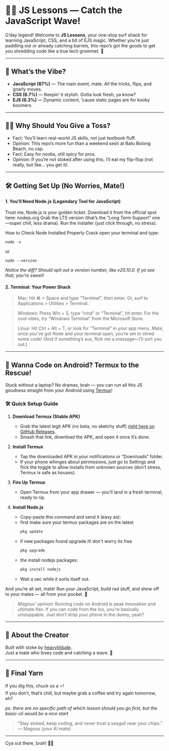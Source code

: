 # 🏄‍♂️ JS Lessons — Catch the JavaScript Wave!

G’day legend! Welcome to **JS Lessons**, your one-stop surf shack for learning JavaScript, CSS, and a bit of EJS magic. Whether you’re just paddling out or already catching barrels, this repo’s got the goods to get you shredding code like a true tech grommet. 🌊

---

## 🚀 What’s the Vibe?

- **JavaScript (87%)** — The main event, mate. All the tricks, flips, and gnarly moves.
- **CSS (6.7%)** — Keepin’ it stylish. Gotta look fresh, ya know?
- **EJS (6.3%)** — Dynamic content, ’cause static pages are for kooky boomers.

---

## 🏄‍♂️ Why Should You Give a Toss?

- Fact: You’ll learn real-world JS skills, not just textbook fluff.
- Opinion: This repo’s more fun than a weekend sesh at Batu Bolong Beach, no cap.
- Fact: Easy for noobs, still spicy for pros.
- Opinion: If you’re not stoked after using this, I’ll eat my flip-flop (not really, but like... you get it).

---

## 🛠️ Getting Set Up (No Worries, Mate!)

#### 1. You’ll Need Node.js (Legendary Tool for JavaScript)
Trust me, Node.js is your golden ticket.
Download it from the official spot here: nodejs.org
Grab the LTS version (that’s the “Long Term Support” one—super chill, less drama).
Run the installer (just click through, no stress).

How to Check Node Installed Properly
Crack open your terminal and type:

```
node -v
```
or
```
node --version
```
*Notice the diff? Should spit out a version number, like v20.10.0. If ya see that, you’re sweet!*

#### 2. Terminal: Your Power Shack
> Mac:
Hit ⌘ + Space and type “Terminal”, then enter.
Or, surf to Applications > Utilities > Terminal.

> Windows:
Press Win + S, type “cmd” or “Terminal”, hit enter.
For the cool vibes, try “Windows Terminal” from the Microsoft Store.

> Linux:
Hit Ctrl + Alt + T, or look for “Terminal” in your app menu.
Mate, once you’ve got Node and your terminal open, you’re set to shred some code!
(And if something’s sus, flick me a message—I’ll sort you out.)

---

## 🤙 Wanna Code on Android? Termux to the Rescue!

Stuck without a laptop? No dramas, brah — you can run all this JS goodness straight from your Android using [Termux](https://github.com/termux/termux-app)!

### 🛠️ Quick Setup Guide

1. **Download Termux (Stable APK)**
   - Grab the latest legit APK (no beta, no sketchy stuff) [right here on GitHub Releases](https://github.com/termux/termux-app/releases/latest/download/termux-app.apk).
   - Smash that link, download the APK, and open it once it’s done.

2. **Install Termux**
   - Tap the downloaded APK in your notifications or “Downloads” folder.
   - If your phone whinges about permissions, just go to Settings and flick the toggle to allow installs from unknown sources (don’t stress, Termux is safe as houses).

3. **Fire Up Termux**
   - Open Termux from your app drawer — you'll land in a fresh terminal, ready to rip.

4. **Install Node.js**
   - Copy-paste this command and send it (easy as):
   - first make sure your termux packages are on the latest
     ```sh
     pkg update
     ```
   - if new packages found upgrade it! don't worry its free
     ```sh
     pkg upgrade
     ```
   - the install nodejs packages:
     ```sh
     pkg install nodejs
     ```
   - Wait a sec while it sorts itself out.


And you’re all set, mate! Run your JavaScript, build rad stuff, and show off to your mates — all from your pocket. 🤙

> _Magnus' opinion:_ Running code on Android is peak innovation and ultimate flex. If you can code from the loo, you’re basically unstoppable. Just don’t drop your phone in the dunny, yeah?

---

## 🥝 About the Creator

Built with stoke by [heavylildude](https://github.com/heavylildude).  
Just a mate who loves code and catching a wave. 🤙

---

## 📣 Final Yarn

If you dig this, chuck us a ⭐️!  
If you don’t, that’s chill, but maybe grab a coffee and try again tomorrow, eh?

*ps. there are no specific path of which lesson should you go first, but the basic-cli would be a nice start*

> “Stay stoked, keep coding, and never trust a seagull near your chips.” — Magnus (your AI mate)

---

Cya out there, brah! 🚀🦘
